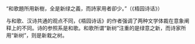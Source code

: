 “和歌題所用新樹，全是新绿之義，而詩家用者卻少。”（《梧园诗话》）

与和歌、汉诗共通的观点不同，《梧园诗话》的作者强调了两种文学体裁在意象阐释上的不同。诗的参照系是和歌。和歌所谓“新树”注重的是绿意之新，而诗家所用“新树”，则是新栽之树。
